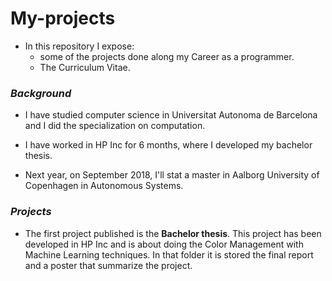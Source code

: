 # My-projects


- In this repository I expose:
  - some of the projects done along my Career as a programmer. 
  - The Curriculum Vitae.
### *Background*
- I have studied computer science in Universitat Autonoma de Barcelona and I did the specialization on computation. 
- I have worked in HP Inc for 6 months, where I developed my bachelor thesis.

- Next year, on September 2018, I'll stat a master in Aalborg University of Copenhagen in Autonomous Systems.

### *Projects*
- The first project published is the **Bachelor thesis**. This project has been developed in HP Inc and is about doing the Color Management with Machine Learning techniques. In that folder it is stored the final report and a poster that summarize the project.
